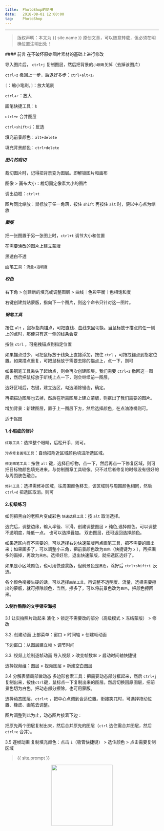 ```yaml
---              
title:  PhotoShop的使用
date:   2018-08-01 12:00:00
tag:    PhotoShop
---
```

***
> 版权声明：本文为 {{ site.name }} 原创文章，可以随意转载，但必须在明确位置注明出处！

<head><link rel="stylesheet" href="../css/rouge.css"></head>
#### 前言
在不破坏原始图片素材的基础上进行修改

导入图片后， `ctrl+j` 复制图层，然后把背景的`小眼睛`关掉（去掉该图片）

`ctrl+z` 撤回上一步，后退好多步：`ctrl+alt+z`。

`[`：缩小笔刷，`]`：放大笔刷

`ctrl`+`+`：放大

画笔快捷工具：`b`

`ctrl+e` 合并图层

`ctrl+shift+i`：反选

填充前景颜色：`alt+delete`

填充背景颜色：`ctrl+delete`

##### 图片的裁切
裁切图片时，记得把背景变为图层。即解锁图片和画布

图像 > 画布大小：裁切固定像素大小的图片

调出边框：`ctrl+t`

图片同比缩放：鼠标放于任一角落，按住 `shift` 再按住 `alt` 时，便以中心点为缩放

##### 蒙版
把一张图置于另一张图上时，`ctrl+t` 调节大小和位置

在需要涂改的图片上建立蒙版

黑透白不透

画笔工具：`流量`+`透明度`

##### 校色
右下角 > 创建新的填充或调整图层 > 曲线｜色彩平衡｜色相饱和度

右键创建剪贴蒙版，指向下一个图片，则这个命令只针对这一图片。

##### 钢笔工具
按住 `alt` ，鼠标指向锚点，可把直线、曲线来回切换。当鼠标放于描点的任一侧上的点时，那便只有这一侧的线条会变

按住 `ctrl` ，可拖拽锚点到指定位置

如果描点过少，可把鼠标放于线条上直接添加，按住 `ctrl` ，可拖拽锚点到指定位置。如果描点重复，可把鼠标放于需要去除的描点上，点一下，则可

如果钢笔工具丢失了起始点，则会再次创建图层。我们需要 `ctrl+z` 撤回这一图层，然后把鼠标放于断线上点一下，则会继续前一图层。

选好区域后，右键，建立选区，勾选消除锯齿，确定。

再把描边图层也去掉，然后在所需图层上建立蒙版，则抠出了我们需要的图片。

增加背景：新建图层，置于上一图层下方，然后选择颜色，在点油漆桶则可。

适于抠图

#### 1.小瑕疵的修片
`红眼工具`：选择整个眼睛，后松开手，则可。

`污点修复画笔工具`：自动把附近区域颜色填进所选区域。

`修复画笔工具`：按住 `alt` 键，选择目标物，点一下，然后再点一下修复区域，则可把目标物颜色填充进来。与仿制图章工具较像。只不过后者修复的时候没有很好的与周围肤色融合。

`修补工具`：选择需修补区域，往周围颜色移去，该区域则与周围颜色相同，然后 `ctrl+d` 把选区取消。则可

#### 2.初级练习
如何把黑白的老照片变成彩色
`快速选择工具`：按 `alt` 取消选择。

选完后，调整边缘，输入半径、平滑。创建调整图层 > 纯色,选择颜色。可以调整不透明度，降低一点。 也可以选择叠加。 双击图层，还可返回选择颜色。

如果选区内有不需要的，可以选择右边快速蒙版再点画笔工具，把不需要的画出来；如果画多了，可以调整小三角，把前景颜色改为`白色`（快捷键为 `x` ），再把画多的画掉，再改为`黑色`。选择好后，退出快速蒙版，就把选区选好了。

如果是小区域颜色，也可用快速蒙版，但前景色是`黑色`，涂好后 `ctrl+shift+i `反选。

各个颜色衔接生硬的话，可以选择`画笔工具`，再调整不透明度、流量，选择需要擦出的蒙版，就可擦除颜色，当然，擦多了，可以将前景色改为`白色`，把颜色擦回来。

#### 3.制作酷酷的文字镂空海报
3.1 让实拍照片动起来
液化 > 锁定不需要改的部分（高级模式 > 冻结蒙版） > 修改

3.2. 创建动画
上部菜单：窗口 > 时间轴 > 创建帧动画

下边窗口：从图层建立帧 > 调节时间

3.3. 视频上绘制逐帧动画
导入视频 > 改变帧数率 > 启动时间轴快捷键

选择视频组：图层 > 视频图层 > 新建空白图层

3.4 分解表情局部做动态
多边形套索工具：把需要动态部分框起来，然后 `ctrl+j` 复制出来，按住`ctrl`键，鼠标点一下复制出来的图层。然后切换回原图层，把前景色切为白色，把动态部分擦除，也可用蒙版。

选择动态图层，`ctrl+t` ，把中心点调到合适位置。衔接突兀时，可选择拖动位置、橡皮、画笔去调整。

图片调整到此为止，动态图片接着下边：

把原先两个图层复制出来，然后合并原先的图层（`ctrl` 选住需合并图层，然后 `ctrl+e` 合并）。

3.5 逐帧动画
复制填充颜色：点击 `i`（吸管快捷键） > 选住颜色 > 点击需要复制区域




> {{ site.prompt }}

<div  align="center">
<img src="https://rengui520.github.io/images/wechart.jpg" width = "200" height = "200"/>